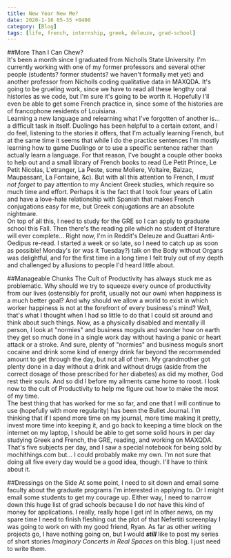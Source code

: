 ```yaml
---
title: New Year New Me?
date: 2020-1-16 05-35 +0400
category: [Blog]
tags: [life, french, internship, greek, deleuze, grad-school]
---
```


##More Than I Can Chew?   
It's been a month since I graduated from Nicholls State University. I'm currently working with one of my former professors and several other people (students? former students? we haven't formally met yet) and another professor from Nicholls coding qualitative data in MAXQDA. It's going to be grueling work, since we have to read all these lengthy oral histories as we code, but I'm sure it's going to be worth it. Hopefully I'll even be able to get some French practice in, since some of the histories are of francophone residents of Louisiana.  
Learning a new language and relearning what I've forgotten of another is... a difficult task in itself. Duolingo has been helpful to a certain extent, and I do feel, listening to the stories it offers, that I'm actually learning French, but at the same time it seems that while I do the practice sentences I'm mostly learning how to game Duolingo or to use a specific sentence rather than actually learn a language. For that reason, I've bought a couple other books to help out and a small library of French books to read (Le Petit Prince, Le Petit Nicolas, L'etranger, La Peste, some Moliere, Voltaire, Balzac, Maupassant, La Fontaine, &c). But with all this attention to French, I *must not forget* to pay attention to my Ancient Greek studies, which require so much time and effort. Perhaps it is the fact that I took four years of Latin and have a love-hate relationship with Spanish that makes French conjugations easy for me, but Greek conjugations are an absolute nightmare.  
On top of all this, I need to study for the GRE so I can apply to graduate school this Fall. Then there's the reading pile which no student of literature will ever complete... Right now, I'm in Reddit's Deleuze and Guattari Anti-Oedipus re-read. I started a week or so late, so I need to catch up as soon as possible! Monday's (or was it Tuesday?) talk on the Body without Organs was delightful, and for the first time in a long time I felt truly out of my depth and challenged by allusions to people I'd heard little about.

##Manageable Chunks
The Cult of Productivity has always stuck me as problematic. Why should we try to squeeze every ounce of productivity from our lives (ostensibly for profit, usually not our own) when happiness is a much better goal? And why should we allow a world to exist in which worker happiness is not at the forefront of every business's mind? Well, that's what I thought when I had so little to do that I could sit around and think about such things. Now, as a physically disabled and mentally ill person, I look at "normies" and business moguls and wonder how on earth they get so much done in a single work day without having a panic or heart attack or a stroke. And sure, plenty of "normies" and business moguls snort cocaine and drink some kind of energy drink far beyond the recommended amount to get through the day, but not all of them. My grandmother got plenty done in a day without a drink and without drugs (aside from the correct dosage of those prescribed for her diabetes) as did my mother, God rest their souls. And so did I before my ailments came home to roost. I look now to the cult of Productivity to help me figure out how to make the most of my time.  
The best thing that has worked for me so far, and one that I will continue to use (hopefully with more regularity) has been the Bullet Journal. I'm thinking that if I spend more time on my journal, more time making it pretty, invest more time into keeping it, and go back to keeping a time block on the internet on my laptop, I should be able to get some solid hours in per day studying Greek and French, the GRE, reading, and working on MAXQDA. That's five subjects per day, and I saw a special notebook for being sold by mochithings.com but... I could probably make my own. I'm not sure that doing all five every day would be a good idea, though. I'll have to think about it.

##Dressings on the Side
At some point, I need to sit down and email some faculty about the graduate programs I'm interested in applying to. Or I might email some students to get my courage up. Either way, I need to narrow down this huge list of grad schools because I do *not* have this kind of money for applications. I really, really hope I get in!
In other news, on my spare time I need to finish fleshing out the plot of that Nefertiti screenplay I was going to work on with my good friend, Ryan. As far as other writing projects go, I have nothing going on, but I would ***still*** like to post my series of short stories *Imaginary Concerts in Real Spaces* on this blog. I just need to write them.
